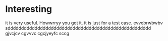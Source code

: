# Interesting
it is very useful.
Howwrryy you got it.
it is just for a test case.
evvebrwbwbv
sddddddddddddddddddddddddddddddddddddddddddddddddddddd
gjvcjcv cgvvvc cgcjyeyfc sccg